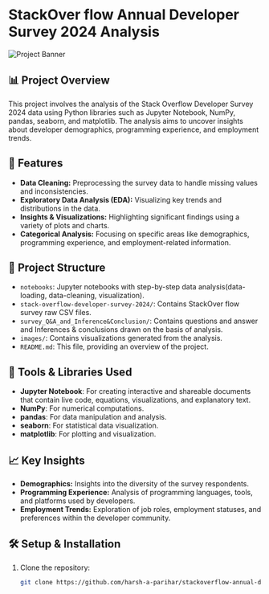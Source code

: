 # StackOver flow Annual Developer Survey 2024 Analysis

![Project Banner](https://cdn.stackoverflow.co/images/jo7n4k8s/production/cd81b9c20c80ede614dc05c7c770a010ebbb1369-1200x630.png?w=1200&h=630&auto=format&dpr=2) <!-- Optional: Add a relevant image or logo -->

## 📊 Project Overview

This project involves the analysis of the Stack Overflow Developer Survey 2024 data using Python libraries such as Jupyter Notebook, NumPy, pandas, seaborn, and matplotlib. The analysis aims to uncover insights about developer demographics, programming experience, and employment trends.

## 🚀 Features

- **Data Cleaning:** Preprocessing the survey data to handle missing values and inconsistencies.
- **Exploratory Data Analysis (EDA):** Visualizing key trends and distributions in the data.
- **Insights & Visualizations:** Highlighting significant findings using a variety of plots and charts.
- **Categorical Analysis:** Focusing on specific areas like demographics, programming experience, and employment-related information.

## 📁 Project Structure

- `notebooks`: Jupyter notebooks with step-by-step data analysis(data-loading, data-cleaning, visualization).
- `stack-overflow-developer-survey-2024/`: Contains StackOver flow survey raw CSV files.
- `survey_Q&A_and_Inference&Conclusion/`: Contains questions and answer and Inferences & conclusions drawn on the basis of analysis.
- `images/`: Contains visualizations generated from the analysis.
- `README.md`: This file, providing an overview of the project.

## 🔧 Tools & Libraries Used

- **Jupyter Notebook**: For creating interactive and shareable documents that contain live code, equations, visualizations, and explanatory text.
- **NumPy**: For numerical computations.
- **pandas**: For data manipulation and analysis.
- **seaborn**: For statistical data visualization.
- **matplotlib**: For plotting and visualization.

## 📈 Key Insights

- **Demographics:** Insights into the diversity of the survey respondents.
- **Programming Experience:** Analysis of programming languages, tools, and platforms used by developers.
- **Employment Trends:** Exploration of job roles, employment statuses, and preferences within the developer community.

## 🛠️ Setup & Installation

1. Clone the repository:
   ```bash
   git clone https://github.com/harsh-a-parihar/stackoverflow-annual-developer-survey-analysis.git
